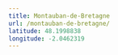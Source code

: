 ```yaml
---
title: Montauban-de-Bretagne
url: /montauban-de-bretagne/
latitude: 48.1998838
longitude: -2.0462319
---
```

